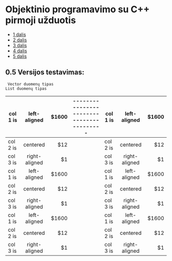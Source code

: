 # Objektinio programavimo su C++ pirmoji užduotis

* [1 dalis](https://github.com/Hurabashi/oop-with-c-plus-plus/tree/V0.1)
* [2 dalis](https://github.com/Hurabashi/oop-with-c-plus-plus/tree/V0.2)
* [3 dalis](https://github.com/Hurabashi/oop-with-c-plus-plus/tree/V0.3.1)
* [4 dalis](https://github.com/Hurabashi/oop-with-c-plus-plus/tree/V0.4)
* [5 dalis](https://github.com/Hurabashi/oop-with-c-plus-plus/tree/V0.5)

## 0.5 Versijos testavimas:
     Vector duomenų tipas                                                       List duomenų tipas    

|      col 1 is       |    left-aligned    | $1600 |-----------------------------------------|     col 1 is       |    left-aligned    | $1600 |
|---------------------|:------------------:|--------------:|-----------------------------------------------------|---------------------|:------------------:|--------------:|
| col 2 is |    centered   |   $12 | | col 2 is |    centered   |   $12 |
| col 3 is | right-aligned |    $1 | | col 3 is | right-aligned |    $1 |
| col 1 is |  left-aligned | $1600 | | col 1 is |  left-aligned | $1600 |
| col 2 is |    centered   |   $12 | | col 2 is |    centered   |   $12 |
| col 3 is | right-aligned |    $1 | | col 3 is | right-aligned |    $1 |
| col 1 is |  left-aligned | $1600 | | col 1 is |  left-aligned | $1600 |
| col 2 is |    centered   |   $12 | | col 2 is |    centered   |   $12 |
| col 3 is | right-aligned |    $1 | | col 3 is | right-aligned |    $1 |
